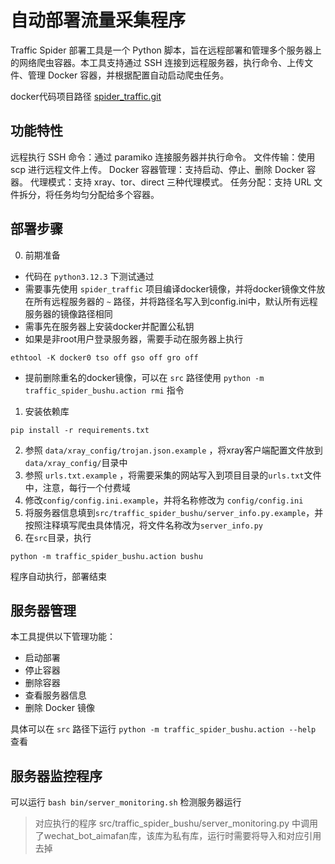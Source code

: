 # 自动部署流量采集程序

Traffic Spider 部署工具是一个 Python 脚本，旨在远程部署和管理多个服务器上的网络爬虫容器。本工具支持通过 SSH 连接到远程服务器，执行命令、上传文件、管理 Docker 容器，并根据配置自动启动爬虫任务。

docker代码项目路径 [spider_traffic.git](https://github.com/ZGC-BUPT-aimafan/spider_traffic.git)

## 功能特性

远程执行 SSH 命令：通过 paramiko 连接服务器并执行命令。
文件传输：使用 scp 进行远程文件上传。
Docker 容器管理：支持启动、停止、删除 Docker 容器。
代理模式：支持 xray、tor、direct 三种代理模式。
任务分配：支持 URL 文件拆分，将任务均匀分配给多个容器。

## 部署步骤

0. 前期准备
- 代码在 `python3.12.3` 下测试通过
- 需要事先使用 `spider_traffic` 项目编译docker镜像，并将docker镜像文件放在所有远程服务器的 `~` 路径，并将路径名写入到config.ini中，默认所有远程服务器的镜像路径相同
- 需事先在服务器上安装docker并配置公私钥
- 如果是非root用户登录服务器，需要手动在服务器上执行
```
ethtool -K docker0 tso off gso off gro off
```

- 提前删除重名的docker镜像，可以在 `src` 路径使用 `python -m traffic_spider_bushu.action rmi` 指令

1. 安装依赖库
```
pip install -r requirements.txt
```
2. 参照 `data/xray_config/trojan.json.example` ，将xray客户端配置文件放到`data/xray_config/`目录中
3. 参照 `urls.txt.example` ，将需要采集的网站写入到项目目录的`urls.txt`文件中，注意，每行一个付费域
4. 修改`config/config.ini.example`，并将名称修改为 `config/config.ini`
5. 将服务器信息填到`src/traffic_spider_bushu/server_info.py.example`，并按照注释填写爬虫具体情况，将文件名称改为`server_info.py`
6. 在`src`目录，执行
```
python -m traffic_spider_bushu.action bushu
```
程序自动执行，部署结束

## 服务器管理
本工具提供以下管理功能：

- 启动部署
- 停止容器
- 删除容器
- 查看服务器信息
- 删除 Docker 镜像

具体可以在 `src` 路径下运行 `python -m traffic_spider_bushu.action --help` 查看



## 服务器监控程序
可以运行 `bash bin/server_monitoring.sh` 检测服务器运行
> 对应执行的程序 src/traffic_spider_bushu/server_monitoring.py 中调用了wechat_bot_aimafan库，该库为私有库，运行时需要将导入和对应引用去掉